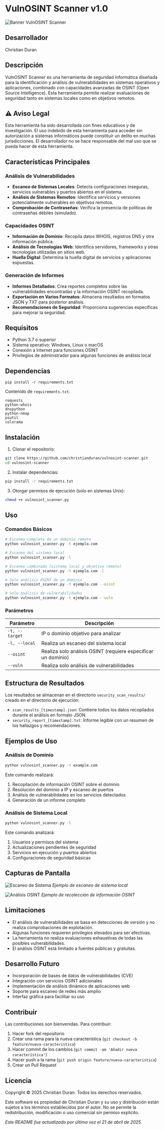 # VulnOSINT Scanner v1.0

![Banner VulnOSINT Scanner](https://via.placeholder.com/800x200?text=VulnOSINT+Scanner)

## Desarrollador
Christian Duran

## Descripción
VulnOSINT Scanner es una herramienta de seguridad informática diseñada para la identificación y análisis de vulnerabilidades en sistemas operativos y aplicaciones, combinado con capacidades avanzadas de OSINT (Open Source Intelligence). Esta herramienta permite realizar evaluaciones de seguridad tanto en sistemas locales como en objetivos remotos.

## ⚠️ Aviso Legal
Esta herramienta ha sido desarrollada con fines educativos y de investigación. El uso indebido de esta herramienta para acceder sin autorización a sistemas informáticos puede constituir un delito en muchas jurisdicciones. El desarrollador no se hace responsable del mal uso que se pueda hacer de esta herramienta.

## Características Principales

### Análisis de Vulnerabilidades
- **Escaneo de Sistemas Locales**: Detecta configuraciones inseguras, servicios vulnerables y puertos abiertos en el sistema.
- **Análisis de Sistemas Remotos**: Identifica servicios y versiones potencialmente vulnerables en objetivos remotos.
- **Comprobación de Contraseñas**: Verifica la presencia de políticas de contraseñas débiles (simulado).

### Capacidades OSINT
- **Información de Dominio**: Recopila datos WHOIS, registros DNS y otra información pública.
- **Análisis de Tecnologías Web**: Identifica servidores, frameworks y otras tecnologías utilizadas en sitios web.
- **Huella Digital**: Determina la huella digital de servicios y aplicaciones expuestas.

### Generación de Informes
- **Informes Detallados**: Crea reportes completos sobre las vulnerabilidades encontradas y la información OSINT recopilada.
- **Exportación en Varios Formatos**: Almacena resultados en formatos JSON y TXT para posterior análisis.
- **Recomendaciones de Seguridad**: Proporciona sugerencias específicas para mejorar la seguridad.

## Requisitos
- Python 3.7 o superior
- Sistema operativo: Windows, Linux o macOS
- Conexión a Internet para funciones OSINT
- Privilegios de administrador para algunas funciones de análisis local

## Dependencias
```
pip install -r requirements.txt
```

Contenido de `requirements.txt`:
```
requests
python-whois
dnspython
python-nmap
psutil
colorama
```

## Instalación

1. Clonar el repositorio:
```bash
git clone https://github.com/christianduran/vulnosint-scanner.git
cd vulnosint-scanner
```

2. Instalar dependencias:
```bash
pip install -r requirements.txt
```

3. Otorgar permisos de ejecución (solo en sistemas Unix):
```bash
chmod +x vulnosint_scanner.py
```

## Uso

### Comandos Básicos

```bash
# Escaneo completo de un dominio remoto
python vulnosint_scanner.py -t ejemplo.com

# Escaneo del sistema local
python vulnosint_scanner.py -l

# Escaneo combinado (sistema local y objetivo remoto)
python vulnosint_scanner.py -t ejemplo.com -l

# Solo análisis OSINT de un dominio
python vulnosint_scanner.py -t ejemplo.com --osint

# Solo análisis de vulnerabilidades
python vulnosint_scanner.py -t ejemplo.com --vuln
```

### Parámetros

| Parámetro | Descripción |
|-----------|-------------|
| `-t, --target` | IP o dominio objetivo para analizar |
| `-l, --local` | Realiza un escaneo del sistema local |
| `--osint` | Realiza solo análisis OSINT (requiere especificar un dominio) |
| `--vuln` | Realiza solo análisis de vulnerabilidades |

## Estructura de Resultados

Los resultados se almacenan en el directorio `security_scan_results/` creado en el directorio de ejecución:

- `scan_results_[timestamp].json`: Contiene todos los datos recopilados durante el análisis en formato JSON.
- `security_report_[timestamp].txt`: Informe legible con un resumen de los hallazgos y recomendaciones.

## Ejemplos de Uso

### Análisis de Dominio
```bash
python vulnosint_scanner.py -t example.com
```
Este comando realizará:
1. Recopilación de información OSINT sobre el dominio
2. Resolución del dominio a IP y escaneo de puertos
3. Análisis de vulnerabilidades en los servicios detectados
4. Generación de un informe completo

### Análisis de Sistema Local
```bash
python vulnosint_scanner.py -l
```
Este comando analizará:
1. Usuarios y permisos del sistema
2. Actualizaciones pendientes de seguridad
3. Servicios en ejecución y puertos abiertos
4. Configuraciones de seguridad básicas

## Capturas de Pantalla

![Escaneo de Sistema](https://via.placeholder.com/600x300?text=Escaneo+de+Sistema)
*Ejemplo de escaneo de sistema local*

![Análisis OSINT](https://via.placeholder.com/600x300?text=Análisis+OSINT)
*Ejemplo de recolección de información OSINT*

## Limitaciones

- El análisis de vulnerabilidades se basa en detecciones de versión y no realiza comprobaciones de explotación.
- Algunas funciones requieren privilegios elevados para ser efectivas.
- La herramienta no realiza evaluaciones exhaustivas de todas las posibles vulnerabilidades.
- El análisis OSINT está limitado a fuentes públicas y gratuitas.

## Desarrollo Futuro

- Incorporación de bases de datos de vulnerabilidades (CVE)
- Integración con servicios OSINT adicionales
- Implementación de análisis dinámico de aplicaciones web
- Soporte para escaneo de redes más amplio
- Interfaz gráfica para facilitar su uso

## Contribuir

Las contribuciones son bienvenidas. Para contribuir:

1. Hacer fork del repositorio
2. Crear una rama para la nueva característica (`git checkout -b feature/nueva-caracteristica`)
3. Hacer commit de los cambios (`git commit -am 'Añadir nueva característica'`)
4. Hacer push a la rama (`git push origin feature/nueva-caracteristica`)
5. Crear un Pull Request

## Licencia

Copyright © 2025 Christian Duran. Todos los derechos reservados.

Este software es propiedad de Christian Duran y su uso y distribución están sujetos a los términos establecidos por el autor. No se permite la redistribución, modificación o uso comercial sin permiso explícito.


*Este README fue actualizado por última vez el 21 de abril de 2025.*
